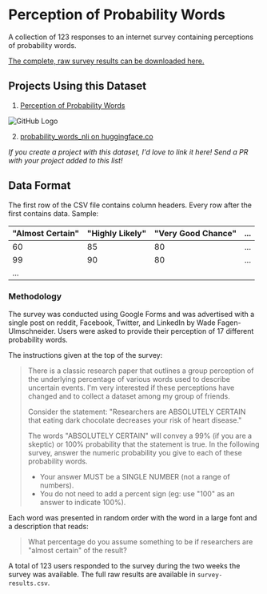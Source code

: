 # Perception of Probability Words

A collection of 123 responses to an internet survey containing perceptions of probability words.

[The complete, raw survey results can be downloaded here.][CSV_Download]

[CSV_Download]: https://raw.githubusercontent.com/wadefagen/datasets/master/Perception-of-Probability-Words/survey-results.csv


## Projects Using this Dataset

1. [Perception of Probability Words](http://waf.cs.illinois.edu/visualizations/Perception-of-Probability-Words/)

![GitHub Logo](boxplots.png)

2. [probability_words_nli on huggingface.co](https://huggingface.co/datasets/sileod/probability_words_nli)

*If you create a project with this dataset, I'd love to link it here!  Send a PR with your project added to this list!*


## Data Format

The first row of the CSV file contains column headers.  Every row after the first contains data.  Sample:

| "Almost Certain" | "Highly Likely" | "Very Good Chance" | ... |
| ---------------- | --------------- | ------------------ | --- |
| 60 | 85 | 80 | ... |
| 99 | 90 | 80 | ... |
| ... |

### Methodology

The survey was conducted using Google Forms and was advertised with a single post on reddit, Facebook, Twitter, and LinkedIn by Wade Fagen-Ulmschneider.  Users were asked to provide their perception of 17 different probability words.


The instructions given at the top of the survey:

> There is a classic research paper that outlines a group perception of the underlying percentage of various words used to describe uncertain events.  I'm very interested if these perceptions have changed and to collect a dataset among my group of friends.
>
> Consider the statement:
> "Researchers are ABSOLUTELY CERTAIN that eating dark chocolate decreases your risk of heart disease."
>
> The words "ABSOLUTELY CERTAIN" will convey a 99% (if you are a skeptic) or 100% probability that the statement is true.  In the following survey, answer the numeric probability you give to each of these probability words.
>
> - Your answer MUST be a SINGLE NUMBER (not a range of numbers).
> - You do not need to add a percent sign (eg: use "100" as an answer to indicate 100%).


Each word was presented in random order with the word in a large font and a description that reads:

> What percentage do you assume something to be if researchers are "almost certain" of the result?


A total of 123 users responded to the survey during the two weeks the survey was available.  The full raw results are available in `survey-results.csv`.